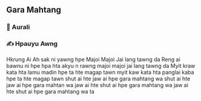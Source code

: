 ## Gara Mahtang

### 🎤 Aurali

### ✍️ Hpauyu Awng

Hkrung Ai Ah sak ni yawng hpe
Majoi Majoi Jai lang tawng da
Reng ai bawnu ni hpe
hpa hta akyu n rawng
majoi majoi jai lang tawng da
Myit kraw kata hta lamu madin hpe
ta hte magap tawn
myit kaw kata hta panglai kaba hpe
ta hte magap tawn
shut ai hte jaw ai hpe
gara mahtang wa
shut ai hte jaw ai hpe
gara mahtan wa
jaw ai hte shut ai hpe
gara mahtang wa
jaw ai hte shut ai hpe
gara mahtang wa ta
